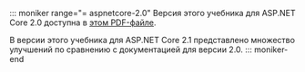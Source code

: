::: moniker range="= aspnetcore-2.0"
Версия этого учебника для ASP.NET Core 2.0 доступна в [этом PDF-файле](https://github.com/aspnet/Docs/tree/master/aspnetcore/data/ef-rp/intro/PDF-6-18-18.pdf).

В версии этого учебника для ASP.NET Core 2.1 представлено множество улучшений по сравнению с документацией для версии 2.0.
::: moniker-end